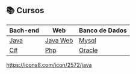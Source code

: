 ## 📚 Cursos
| Bach-end |  Web | Banco de Dados  |
| -------------|-------------| -------------|
| [Java]()   | [Java Web]() |  [Mysql]() |
|[C#]()  | [Php]() |  [Oracle]()|
https://icons8.com/icon/2572/java
